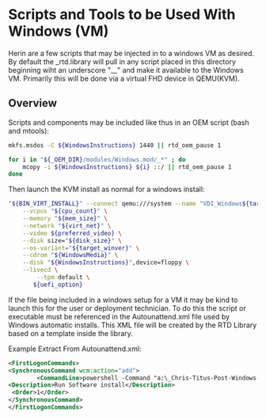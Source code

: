 # Scripts and Tools to be Used With Windows (VM)

Herin are a few scripts that may be injected in to a windows VM as desired. By default the _rtd.library will pull in any script placed in this directory beginning wiht an underscore "__" and make it available to the Windows VM. Primarily this will be done via a virtual FHD device in QEMU(KVM).

## Overview

Scripts and components may be included like thus in an OEM script (bash and mtools):

```bash
mkfs.msdos -C ${WindowsInstructions} 1440 || rtd_oem_pause 1

for i in "${_OEM_DIR}/modules/Windows.mod/_*" ; do
	mcopy -i ${WindowsInstructions} ${i} ::/ || rtd_oem_pause 1
done
```

Then launch the KVM install as normal for a windows install:

```bash
"${BIN_VIRT_INSTALL}" --connect qemu:///system --name "VDI_Windows${target_winver:(-2)}_${CONFIG}_${RANDOM}" \
	--vcpus "${cpu_count}" \
	--memory "${mem_size}" \
	--network "${virt_net}" \
	--video ${preferred_video} \
	--disk size="${disk_size}" \
	--os-variant="${target_winver}" \
	--cdrom "${WindowsMedia}" \
	--disk "${WindowsInstructions}",device=floppy \
	--livecd \
        --tpm default \
       ${uefi_option}

```

If the file being included in a windows setup for a VM it may be kind to launch this for the user or deployment technician. To do this the script or executable must be referenced in the Autounattend.xml file used by Windows automatic installs. This XML file will be created by the RTD Library based on a template inside the library. 

Example Extract From Autounattend.xml:

```xml
<FirstLogonCommands>
<SynchronousCommand wcm:action="add">
        <CommandLine>powershell -Command "a:\_Chris-Titus-Post-Windows-Install-App.ps1"</CommandLine>
<Description>Run Software install</Description>
 <Order>1</Order>
</SynchronousCommand>
</FirstLogonCommands>
```
